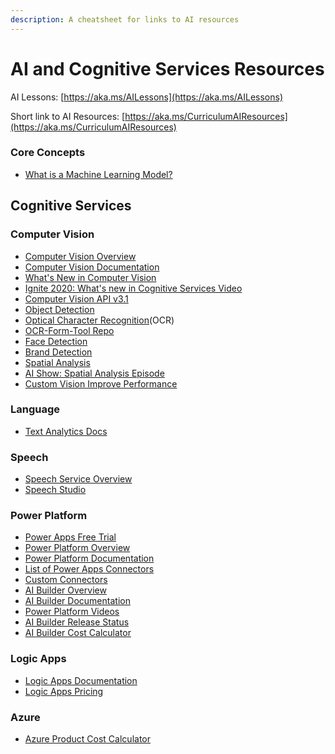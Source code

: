 ```yaml
---
description: A cheatsheet for links to AI resources
---
```


# AI and Cognitive Services Resources

AI Lessons: [https://aka.ms/AILessons](https://aka.ms/AILessons) 

Short link to AI Resources: [https://aka.ms/CurriculumAIResources](https://aka.ms/CurriculumAIResources)

### Core Concepts

* [What is a Machine Learning Model?](https://docs.microsoft.com/windows/ai/windows-ml/what-is-a-machine-learning-model?WT.mc_id=aiml-8438-ayyonet)

## Cognitive Services

### Computer Vision

* [Computer Vision Overview](https://azure.microsoft.com/en-us/services/cognitive-services/computer-vision/?WT.mc_id=aiml-8438-ayyonet#features) 
* [Computer Vision Documentation](https://docs.microsoft.com/azure/cognitive-services/computer-vision/?WT.mc_id=aiml-8438-ayyonet)
* [What's New in Computer Vision](https://docs.microsoft.com/azure/cognitive-services/computer-vision/whats-new?WT.mc_id=aiml-8438-ayyonet)
* [Ignite 2020: What's new in Cognitive Services Video](https://mediusprodstatic.studios.ms/asset-85a1c2ec-5d8e-44f3-ae53-05aa76ce61b2/Archive-video_5500000_1920x1080_AACAudio_1080.mp4?sv=2018-03-28&sr=b&sig=NSMP596G%2B1yOEyLTNAC7Cipg7DkATup2BjMictt3CgY%3D&st=2020-09-22T21%3A51%3A28Z&se=2025-09-22T21%3A56%3A28Z&sp=r&rscd=filename%3DIG20-DB106-What%25e2%2580%2599s%2Bnew%2Bin%2BAzure%2BCognitive%2BServices.mp4&WT.mc_id=aiml-0000-ayyonet)
* [Computer Vision API v3.1](https://westcentralus.dev.cognitive.microsoft.com/docs/services/computer-vision-v3-1-ga/operations/5d986960601faab4bf452005?WT.mc_id=aiml-8438-ayyonet)
* [Object Detection](https://docs.microsoft.com/azure/cognitive-services/computer-vision/concept-object-detection?WT.mc_id=aiml-8438-ayyonet)
* [Optical Character Recognition](https://docs.microsoft.com/azure/cognitive-services/computer-vision/concept-recognizing-text?WT.mc_id=aiml-8438-ayyonet)\(OCR\)
* [OCR-Form-Tool Repo](https://github.com/microsoft/OCR-Form-Tools?WT.mc_id=aiml-8438-ayyonet)
* [Face Detection](https://docs.microsoft.com/azure/cognitive-services/computer-vision/concept-detecting-faces?WT.mc_id=aiml-8438-ayyonet)
* [Brand Detection](https://docs.microsoft.com/azure/cognitive-services/computer-vision/concept-brand-detection?WT.mc_id=aiml-8438-ayyonet)
* [Spatial Analysis](https://docs.microsoft.com/legal/cognitive-services/computer-vision/intro-to-spatial-analysis-public-preview?context=/azure/cognitive-services/Computer-vision/context/context&WT.mc_id=aiml-8438-ayyonet)
* [AI Show: Spatial Analysis Episode](https://channel9.msdn.com/Shows/AI-Show/Computer-Vision-for-Spatial-Analysis?WT.mc_id=aiml-0000-ayyonet)
* [Custom Vision Improve Performance](https://docs.microsoft.com/azure/cognitive-services/custom-vision-service/getting-started-improving-your-classifier?WT.mc_id=aiml-8438-ayyonet)

### Language

* [Text Analytics Docs](https://docs.microsoft.com/azure/cognitive-services/text-analytics/?WT.mc_id=aiml-8438-ayyonet)

### Speech

* [Speech Service Overview](https://docs.microsoft.com/azure/cognitive-services/speech-service/overview?WT.mc_id=aiml-8438-ayyonet)
* [Speech Studio](https://speech.microsoft.com/?WT.mc_id=aiml-8438-ayyonet)

### Power Platform

* [Power Apps Free Trial](https://docs.microsoft.com/powerapps/maker/signup-for-powerapps?WT.mc_id=aiml-8438-ayyonet)
* [Power Platform Overview](https://powerplatform.microsoft.com/?WT.mc_id=aiml-8438-ayyonet)
* [Power Platform Documentation](https://docs.microsoft.com/power-platform/?WT.mc_id=aiml-8438-ayyonet)
* [List of Power Apps Connectors](https://docs.microsoft.com/en-us/connectors/connector-reference/connector-reference-powerapps-connectors?WT.mc_id=aiml-8438-ayyonet)
* [Custom Connectors](https://docs.microsoft.com/en-us/connectors/custom-connectors/?WT.mc_id=aiml-8438-ayyonet)
* [AI Builder Overview](https://powerapps.microsoft.com/ai-builder/?WT.mc_id=aiml-8438-ayyonet)
* [AI Builder Documentation](https://docs.microsoft.com/ai-builder/?WT.mc_id=aiml-8438-ayyonet)
* [Power Platform Videos](https://www.youtube.com/c/mspowerplatform/?WT.mc_id=aiml-8438-ayyonet)
* [AI Builder Release Status](https://docs.microsoft.com/ai-builder/overview?WT.mc_id=aiml-8438-ayyonet#release-status)
* [AI Builder Cost Calculator](https://powerapps.microsoft.com/en-us/ai-builder-calculator/?WT.mc_id=aiml-8438-ayyonet)

### Logic Apps

* [Logic Apps Documentation](https://docs.microsoft.com/azure/logic-apps/logic-apps-overview?WT.mc_id=aiml-8438-ayyonet)
* [Logic Apps Pricing](https://azure.microsoft.com/pricing/details/logic-apps/?WT.mc_id=aiml-8438-ayyonet)

### Azure 

* [Azure Product Cost Calculator](https://azure.microsoft.com/pricing/calculator/?service=logic-apps&WT.mc_id=aiml-8438-ayyonet)



